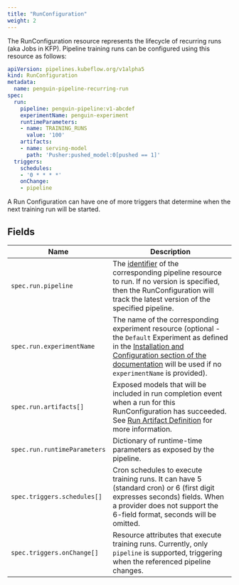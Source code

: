 ```yaml
---
title: "RunConfiguration"
weight: 2
---
```


The RunConfiguration resource represents the lifecycle of recurring runs (aka Jobs in KFP).
Pipeline training runs can be configured using this resource as follows:

```yaml
apiVersion: pipelines.kubeflow.org/v1alpha5
kind: RunConfiguration
metadata:
  name: penguin-pipeline-recurring-run
spec:
  run:
    pipeline: penguin-pipeline:v1-abcdef
    experimentName: penguin-experiment
    runtimeParameters:
    - name: TRAINING_RUNS
      value: '100'
    artifacts:
    - name: serving-model
      path: 'Pusher:pushed_model:0[pushed == 1]'
  triggers:
    schedules:
    - '0 * * * *'
    onChange:
    - pipeline
```

A Run Configuration can have one of more triggers that determine when the next training run will be started.

## Fields

| Name                         | Description                                                                                                                                                                                                                                       |
|------------------------------|---------------------------------------------------------------------------------------------------------------------------------------------------------------------------------------------------------------------------------------------------|
| `spec.run.pipeline`          | The [identifier](../pipeline/#identifier) of the corresponding pipeline resource to run. If no version is specified, then the RunConfiguration will track the latest version of the specified pipeline.                                           |
| `spec.run.experimentName`    | The name of the corresponding experiment resource (optional - the `Default` Experiment as defined in the [Installation and Configuration section of the documentation](README.md#configuration) will be used if no `experimentName` is provided). |
| `spec.run.artifacts[]`       | Exposed models that will be included in run completion event when a run for this RunConfiguration has succeeded. See [Run Artifact Definition](../run/#run-artifact-definition) for more information.                                             | 
| `spec.run.runtimeParameters` | Dictionary of runtime-time parameters as exposed by the pipeline.                                                                                                                                                                                 |
| `spec.triggers.schedules[]`  | Cron schedules to execute training runs. It can have 5 (standard cron) or 6 (first digit expresses seconds) fields. When a provider does not support the 6-field format, seconds will be omitted.                                                 |
| `spec.triggers.onChange[]`   | Resource attributes that execute training runs. Currently, only `pipeline` is supported, triggering when the referenced pipeline changes.                                                                                                         |

